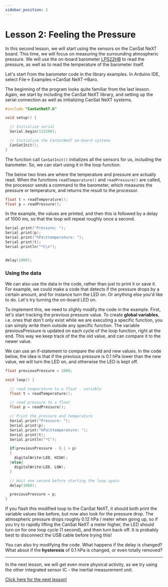 ```yaml
---
sidebar_position: 2
---
```


# Lesson 2: Feeling the Pressure

In this second lesson, we will start using the sensors on the CanSat NeXT board. This time, we will focus on measuring the surrounding atmospheric pressure. We will use the on-board barometer [LPS22HB](./../CanSat-hardware/on_board_sensors.md#barometer) to read the pressure, as well as to read the temperature of the barometer itself.

Let's start from the barometer code in the library examples. In Arduino IDE, select File-> Examples->CanSat NeXT->Baro. 

The beginning of the program looks quite familiar from the last lesson. Again, we start by including the CanSat NeXT library, and setting up the serial connection as well as initializing CanSat NeXT systems.

```Cpp title="Setup"
#include "CanSatNeXT.h"

void setup() {

  // Initialize serial
  Serial.begin(115200);

  // Initialize the CanSatNeXT on-board systems
  CanSatInit();
}
```

The function call `CanSatInit()` initializes all the sensors for us, including the barometer. So, we can start using it in the loop function.

The below two lines are where the temperature and pressure are actually read. When the functions `readTemperature()` and `readPressure()` are called, the processor sends a command to the barometer, which measures the pressure or temperature, and returns the result to the processor.

```Cpp title="Reading to variables"
float t = readTemperature();
float p = readPressure(); 
```

In the example, the values are printed, and then this is followed by a delay of 1000 ms, so that the loop will repeat roughly once a second.

```Cpp title="Printing the variables"
Serial.print("Pressure: ");
Serial.print(p);
Serial.print("hPa\ttemperature: ");
Serial.print(t);
Serial.println("*C\n");


delay(1000);
```

### Using the data

We can also use the data in the code, rather than just to print it or save it. For example, we could make a code that detects if the pressure drops by a certain amount, and for instance turn the LED on. Or anything else you'd like to do. Let's try turning the on-board LED on.

To implement this, we need to slighly modify the code in the example. First, let's start tracking the previous pressure value. To create **global variables**, i.e. ones that don't only exist while we are executing a specific function, you can simply write them outside any specific function. The variable previousPressure is updated on each cycle of the loop function, right at the end. This way we keep track of the the old value, and can compare it to the newer value.

We can use an if-statement to compare the old and new values. In the code below, the idea is that if the previous pressure is 0.1 hPa lower than the new value, we will turn the LED on, and otherwise the LED is kept off.

```Cpp title="Reacting to pressure drops"
float previousPressure = 1000;

void loop() {

  // read temperature to a float - variable
  float t = readTemperature();

  // read pressure to a float
  float p = readPressure(); 

  // Print the pressure and temperature
  Serial.print("Pressure: ");
  Serial.print(p);
  Serial.print("hPa\ttemperature: ");
  Serial.print(t);
  Serial.println("*C");

  if(previousPressure - 0.1 > p)
  {
    digitalWrite(LED, HIGH);
  }else{
    digitalWrite(LED, LOW);
  }

  // Wait one second before starting the loop again
  delay(1000);

  previousPressure = p;
}
```

If you flash this modified loop to the CanSat NeXT, it should both print the variable values like before, but now also look for the pressure drop. The atmospheric pressure drops roughly 0.12 hPa / meter when going up, so if you try to rapidly lifting the CanSat NeXT a meter higher, the LED should turn on for one loop cycle (1 second), and then turn back off. It is probably best to disconnect the USB cable before trying this!

You can also try modifying the code. What happens if the delay is changed? What about if the **hysteresis** of 0.1 hPa is changed, or even totally removed?

---

In the next lesson, we will get even more physical activity, as we try using the other integrated sensor IC - the inertial measurement unit.

[Click here for the next lesson!](./lesson3)